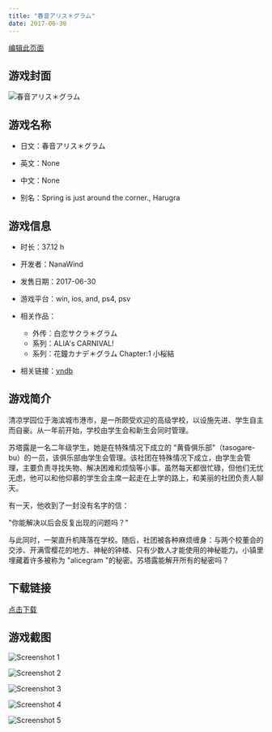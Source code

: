 ```yaml
---
title: "春音アリス＊グラム"
date: 2017-06-30
---
```

[编辑此页面](https://github.com/ACG-3/ADV3-source/blob/main/source/_posts/%E6%98%A5%E9%9F%B3%E3%82%A2%E3%83%AA%E3%82%B9%EF%BC%8A%E3%82%B0%E3%83%A9%E3%83%A0.md)

## 游戏封面

![春音アリス＊グラム](https%3A//pan.timero.xyz/onedrive/img_lib_001/%E6%98%A5%E9%9F%B3%E3%82%A2%E3%83%AA%E3%82%B9%EF%BC%8A%E3%82%B0%E3%83%A9%E3%83%A0_cover.avif)


## 游戏名称

- 日文：春音アリス＊グラム
- 英文：None
- 中文：None

- 别名：Spring is just around the corner., Harugra


## 游戏信息

- 时长：37.12 h
- 开发者：NanaWind
- 发售日期：2017-06-30
- 游戏平台：win, ios, and, ps4, psv
- 相关作品：
   - 外传：白恋サクラ＊グラム
   - 系列：ALIA's CARNIVAL!
   - 系列：花鐘カナデ＊グラム Chapter:1 小桜結

- 相关链接：[vndb](https://vndb.org/v19133)


## 游戏简介

清凉学园位于海滨城市港市，是一所颇受欢迎的高级学校，以设施先进、学生自主而自豪。从一年前开始，学校由学生会和新生会同时管理。

苏塔露是一名二年级学生，她是在特殊情况下成立的 "黄昏俱乐部"（tasogare-bu）的一员，该俱乐部由学生会管理。该社团在特殊情况下成立，由学生会管理，主要负责寻找失物、解决困难和烦恼等小事。虽然每天都很忙碌，但他们无忧无虑，他可以和他仰慕的学生会主席一起走在上学的路上，和美丽的社团负责人聊天。

有一天，他收到了一封没有名字的信：

"你能解决以后会反复出现的问题吗？"

与此同时，一架直升机降落在学校。随后，社团被各种麻烦缠身：与两个校董会的交涉、开满雪樱花的地方、神秘的钟楼、只有少数人才能使用的神秘能力。小镇里埋藏着许多被称为 "alicegram "的秘密。苏塔露能解开所有的秘密吗？




## 下载链接

[点击下载](https://pan.timero.xyz/onedrive/adv_lib_001/%E6%98%A5%E9%9F%B3%E3%82%A2%E3%83%AA%E3%82%B9%EF%BC%8A%E3%82%B0%E3%83%A9%E3%83%A0)


## 游戏截图


![Screenshot 1](https%3A//pan.timero.xyz/onedrive/img_lib_001/%E6%98%A5%E9%9F%B3%E3%82%A2%E3%83%AA%E3%82%B9%EF%BC%8A%E3%82%B0%E3%83%A9%E3%83%A0_Screenshot_1.avif)

![Screenshot 2](https%3A//pan.timero.xyz/onedrive/img_lib_001/%E6%98%A5%E9%9F%B3%E3%82%A2%E3%83%AA%E3%82%B9%EF%BC%8A%E3%82%B0%E3%83%A9%E3%83%A0_Screenshot_2.avif)

![Screenshot 3](https%3A//pan.timero.xyz/onedrive/img_lib_001/%E6%98%A5%E9%9F%B3%E3%82%A2%E3%83%AA%E3%82%B9%EF%BC%8A%E3%82%B0%E3%83%A9%E3%83%A0_Screenshot_3.avif)

![Screenshot 4](https%3A//pan.timero.xyz/onedrive/img_lib_001/%E6%98%A5%E9%9F%B3%E3%82%A2%E3%83%AA%E3%82%B9%EF%BC%8A%E3%82%B0%E3%83%A9%E3%83%A0_Screenshot_4.avif)

![Screenshot 5](https%3A//pan.timero.xyz/onedrive/img_lib_001/%E6%98%A5%E9%9F%B3%E3%82%A2%E3%83%AA%E3%82%B9%EF%BC%8A%E3%82%B0%E3%83%A9%E3%83%A0_Screenshot_5.avif)


